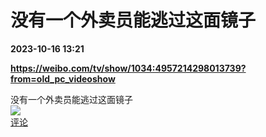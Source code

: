 # 没有一个外卖员能逃过这面镜子

**2023-10-16 13:21**

**https://weibo.com/tv/show/1034:4957214298013739?from=old_pc_videoshow**

没有一个外卖员能逃过这面镜子  
![](https://img3.chouti.com/CHOUTI_231015_0E751EFB76A54D219F2C2A08982303F8.jpg)  
[评论](https://m.chouti.com/link/40298699)